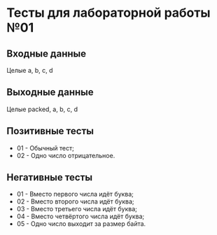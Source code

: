 # Тесты для лабораторной работы №01

## Входные данные
Целые a, b, c, d

## Выходные данные
Целые packed, a, b, c, d

## Позитивные тесты
- 01 - Обычный тест;
- 02 - Одно число отрицательное.

## Негативные тесты
- 01 - Вместо первого числа идёт буква;
- 02 - Вместо второго числа идёт буква;
- 03 - Вместо третьего числа идёт буква;
- 04 - Вместо четвёртого числа идёт буква;
- 05 - Одно число выходит за размер байта.